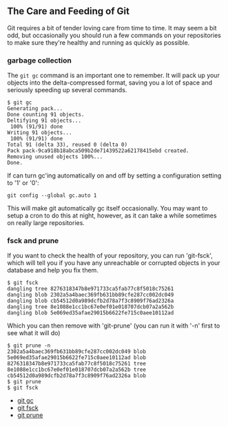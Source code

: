<!--
SPDX-FileCopyrightText: 2008 Scott Chacon <schacon@gmail.com>
SPDX-FileCopyrightText: 2023 Richard Soderberg <rsoderberg@gmail.com>

SPDX-License-Identifier: CC-BY-SA-3.0
-->

## The Care and Feeding of Git

Git requires a bit of tender loving care from time to time.
It may seem a bit odd,
but occasionally you should run a few commands on your repositories
to make sure they're healthy and running as quickly as possible.

### garbage collection

The `git gc` command is an important one to remember.
It will pack up your objects into the delta-compressed format,
saving you a lot of space and seriously speeding up several commands.

```shell
$ git gc
Generating pack...
Done counting 91 objects.
Deltifying 91 objects...
 100% (91/91) done
Writing 91 objects...
 100% (91/91) done
Total 91 (delta 33), reused 0 (delta 0)
Pack pack-9ca918b18abca509b2de71439522a62178415ebd created.
Removing unused objects 100%...
Done.
```

If can turn gc'ing automatically on and off
by setting a configuration setting to '1' or '0':

```shell
git config --global gc.auto 1
```

This will make git automatically gc itself occasionally.
You may want to setup a cron to do this at night,
however,
as it can take a while sometimes on really large repositories.

### fsck and prune

If you want to check the health of your repository,
you can run 'git-fsck',
which will tell you if you have any unreachable
or corrupted objects in your database
and help you fix them.

```shell
$ git fsck
dangling tree 8276318347b8e971733ca5fab77c8f5018c75261
dangling blob 2302a5a4baec369fb631bb89cfe287cc002dc049
dangling blob cb54512d0a989dcfb2d78a7f3c8909f76ad2326a
dangling tree 8e1088e1cc1bc67e0ef01e018707dcb07a2a562b
dangling blob 5e069ed35afae29015b6622fe715c0aee10112ad
```

Which you can then remove with 'git-prune'
(you can run it with '-n' first to see what it will do)

```shell
$ git prune -n
2302a5a4baec369fb631bb89cfe287cc002dc049 blob
5e069ed35afae29015b6622fe715c0aee10112ad blob
8276318347b8e971733ca5fab77c8f5018c75261 tree
8e1088e1cc1bc67e0ef01e018707dcb07a2a562b tree
cb54512d0a989dcfb2d78a7f3c8909f76ad2326a blob
$ git prune
$ git fsck
```

- [git gc](https://mirrors.edge.kernel.org/pub/software/scm/git/docs/git-gc.html)
- [git fsck](https://mirrors.edge.kernel.org/pub/software/scm/git/docs/git-fsck.html)
- [git prune](https://mirrors.edge.kernel.org/pub/software/scm/git/docs/git-prune.html)

